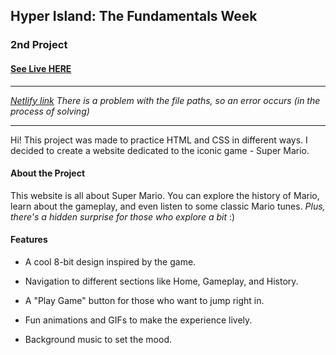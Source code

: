 ## Hyper Island: The Fundamentals Week

### 2nd Project

#### [See Live HERE](https://elen-oz.github.io/hi-project_mario/)

---

_[Netlify link](https://serene-bombolone-46fa8a.netlify.app/)_
_There is a problem with the file paths, so an error occurs (in the process of solving)_

---

Hi!
This project was made to practice HTML and CSS in different ways. I decided to create a website dedicated to the iconic game - Super Mario.

#### About the Project

This website is all about Super Mario. You can explore the history of Mario, learn about the gameplay, and even listen to some classic Mario tunes.
_Plus, there's a hidden surprise for those who explore a bit_ :)

#### Features

- A cool 8-bit design inspired by the game.

- Navigation to different sections like Home, Gameplay, and History.

- A "Play Game" button for those who want to jump right in.

- Fun animations and GIFs to make the experience lively.

- Background music to set the mood.
